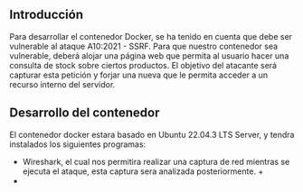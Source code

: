 ## Introducción
Para desarrollar el contenedor Docker, se ha tenido en cuenta que debe ser vulnerable al ataque A10:2021 - SSRF. Para que nuestro contenedor sea vulnerable, deberá alojar una página web que permita al usuario hacer una consulta de stock sobre ciertos productos. El objetivo del atacante será capturar esta petición y forjar una nueva que le permita acceder a un recurso interno del servidor.

## Desarrollo del contenedor
El contenedor docker estara basado en Ubuntu 22.04.3 LTS Server, y tendra instalados los siguientes programas:
* Wireshark, el cual nos permitira realizar una captura de red mientras se ejecuta el ataque, esta captura sera analizada posteriormente. +
*  
